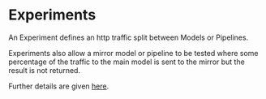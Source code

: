 # Experiments

An Experiment defines an http traffic split between Models or Pipelines.

Experiments also allow a mirror model or pipeline to be tested where some
percentage of the traffic to the main model is sent to the mirror but the result is not returned.

Further details are given [here](kubernetes/resources/experiment.md).
